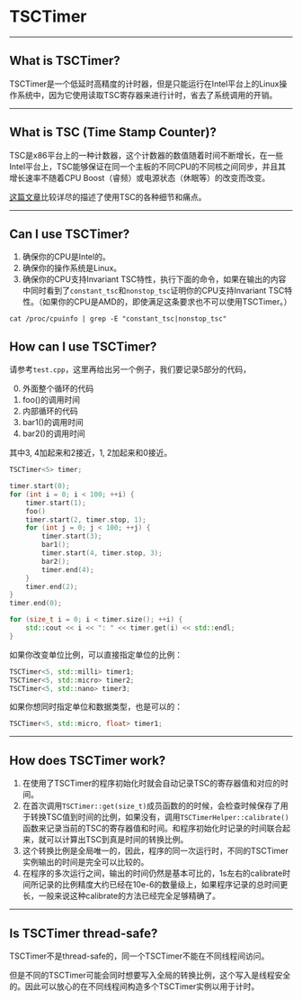 # TSCTimer

---

## What is TSCTimer?

TSCTimer是一个低延时高精度的计时器，但是只能运行在Intel平台上的Linux操作系统中，因为它使用读取TSC寄存器来进行计时，省去了系统调用的开销。

---

## What is TSC (Time Stamp Counter)?

TSC是x86平台上的一种计数器，这个计数器的数值随着时间不断增长，在一些Intel平台上，TSC能够保证在同一个主板的不同CPU的不同核之间同步，并且其增长速率不随着CPU Boost（睿频）或电源状态（休眠等）的改变而改变。

[这篇文章](http://oliveryang.net/2015/09/pitfalls-of-TSC-usage/)比较详尽的描述了使用TSC的各种细节和痛点。

---

## Can I use TSCTimer?

1. 确保你的CPU是Intel的。
2. 确保你的操作系统是Linux。
3. 确保你的CPU支持Invariant TSC特性，执行下面的命令，如果在输出的内容中同时看到了`constant_tsc`和`nonstop_tsc`证明你的CPU支持Invariant TSC特性。（如果你的CPU是AMD的，即使满足这条要求也不可以使用TSCTimer。）
```
cat /proc/cpuinfo | grep -E "constant_tsc|nonstop_tsc"
```

## How can I use TSCTimer?

请参考`test.cpp`，这里再给出另一个例子，我们要记录5部分的代码，

0. 外面整个循环的代码
1. foo()的调用时间
2. 内部循环的代码
3. bar1()的调用时间
4. bar2()的调用时间

其中3, 4加起来和2接近，1, 2加起来和0接近。

```c++
TSCTimer<5> timer;

timer.start(0);
for (int i = 0; i < 100; ++i) {
    timer.start(1);
    foo()
    timer.start(2, timer.stop, 1);
    for (int j = 0; j < 100; ++j) {
        timer.start(3);
        bar1();
        timer.start(4, timer.stop, 3);
        bar2();
        timer.end(4);
    }
    timer.end(2);
}
timer.end(0);

for (size_t i = 0; i < timer.size(); ++i) {
    std::cout << i << ": " << timer.get(i) << std::endl;
}
```

如果你改变单位比例，可以直接指定单位的比例：

```c++
TSCTimer<5, std::milli> timer1;
TSCTimer<5, std::micro> timer2;
TSCTimer<5, std::nano> timer3;
```

如果你想同时指定单位和数据类型，也是可以的：

```c++
TSCTimer<5, std::micro, float> timer1;
```
---

## How does TSCTimer work?

1. 在使用了TSCTimer的程序初始化时就会自动记录TSC的寄存器值和对应的时间。
2. 在首次调用`TSCTimer::get(size_t)`成员函数的的时候，会检查时候保存了用于转换TSC值到时间的比例，如果没有，调用`TSCTimerHelper::calibrate()`函数来记录当前的TSC的寄存器值和时间。和程序初始化时记录的时间联合起来，就可以计算出TSC到真是时间的转换比例。
3. 这个转换比例是全局唯一的，因此，程序的同一次运行时，不同的TSCTimer实例输出的时间是完全可以比较的。
4. 在程序的多次运行之间，输出的时间仍然是基本可比的，1s左右的calibrate时间所记录的比例精度大约已经在10e-6的数量级上，如果程序记录的总时间更长，一般来说这种calibrate的方法已经完全足够精确了。

---

## Is TSCTimer thread-safe?

TSCTimer不是thread-safe的，同一个TSCTimer不能在不同线程间访问。

但是不同的TSCTimer可能会同时想要写入全局的转换比例，这个写入是线程安全的。因此可以放心的在不同线程间构造多个TSCTimer实例以用于计时。